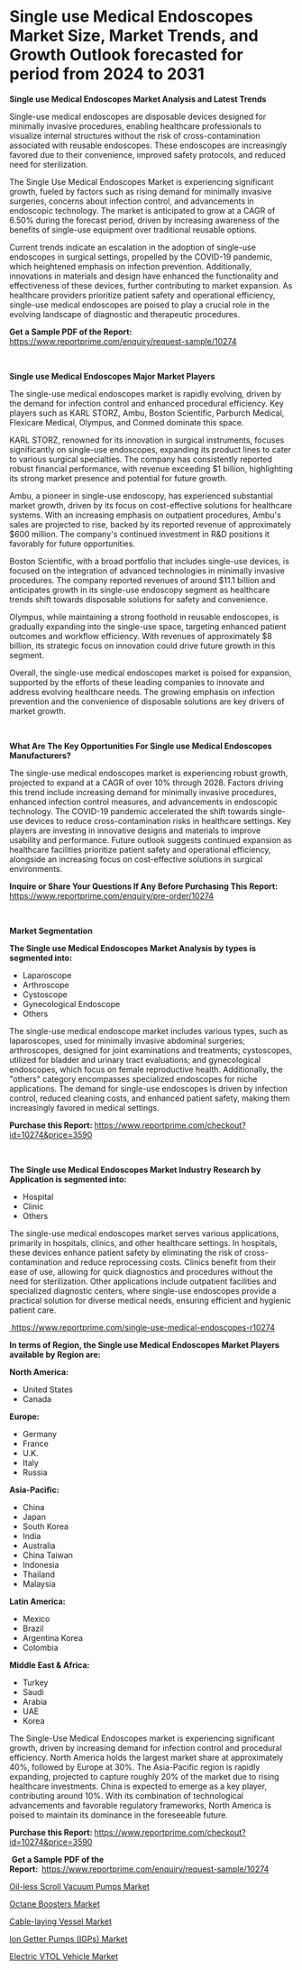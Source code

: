 <p><h1>Single use Medical Endoscopes Market Size, Market Trends, and Growth Outlook forecasted for period from 2024 to 2031</h1></p><p><strong>Single use Medical Endoscopes Market Analysis and Latest Trends</strong></p>
<p><p>Single-use medical endoscopes are disposable devices designed for minimally invasive procedures, enabling healthcare professionals to visualize internal structures without the risk of cross-contamination associated with reusable endoscopes. These endoscopes are increasingly favored due to their convenience, improved safety protocols, and reduced need for sterilization.</p><p>The Single Use Medical Endoscopes Market is experiencing significant growth, fueled by factors such as rising demand for minimally invasive surgeries, concerns about infection control, and advancements in endoscopic technology. The market is anticipated to grow at a CAGR of 6.50% during the forecast period, driven by increasing awareness of the benefits of single-use equipment over traditional reusable options.</p><p>Current trends indicate an escalation in the adoption of single-use endoscopes in surgical settings, propelled by the COVID-19 pandemic, which heightened emphasis on infection prevention. Additionally, innovations in materials and design have enhanced the functionality and effectiveness of these devices, further contributing to market expansion. As healthcare providers prioritize patient safety and operational efficiency, single-use medical endoscopes are poised to play a crucial role in the evolving landscape of diagnostic and therapeutic procedures.</p></p>
<p><strong>Get a Sample PDF of the Report:&nbsp;</strong> <a href="https://www.reportprime.com/enquiry/request-sample/10274">https://www.reportprime.com/enquiry/request-sample/10274</a></p>
<p>&nbsp;</p>
<p><strong>Single use Medical Endoscopes Major Market Players</strong></p>
<p><p>The single-use medical endoscopes market is rapidly evolving, driven by the demand for infection control and enhanced procedural efficiency. Key players such as KARL STORZ, Ambu, Boston Scientific, Parburch Medical, Flexicare Medical, Olympus, and Conmed dominate this space. </p><p>KARL STORZ, renowned for its innovation in surgical instruments, focuses significantly on single-use endoscopes, expanding its product lines to cater to various surgical specialties. The company has consistently reported robust financial performance, with revenue exceeding $1 billion, highlighting its strong market presence and potential for future growth.</p><p>Ambu, a pioneer in single-use endoscopy, has experienced substantial market growth, driven by its focus on cost-effective solutions for healthcare systems. With an increasing emphasis on outpatient procedures, Ambu's sales are projected to rise, backed by its reported revenue of approximately $600 million. The company's continued investment in R&D positions it favorably for future opportunities.</p><p>Boston Scientific, with a broad portfolio that includes single-use devices, is focused on the integration of advanced technologies in minimally invasive procedures. The company reported revenues of around $11.1 billion and anticipates growth in its single-use endoscopy segment as healthcare trends shift towards disposable solutions for safety and convenience.</p><p>Olympus, while maintaining a strong foothold in reusable endoscopes, is gradually expanding into the single-use space, targeting enhanced patient outcomes and workflow efficiency. With revenues of approximately $8 billion, its strategic focus on innovation could drive future growth in this segment.</p><p>Overall, the single-use medical endoscopes market is poised for expansion, supported by the efforts of these leading companies to innovate and address evolving healthcare needs. The growing emphasis on infection prevention and the convenience of disposable solutions are key drivers of market growth.</p></p>
<p>&nbsp;</p>
<p><strong>What Are The Key Opportunities For Single use Medical Endoscopes Manufacturers?</strong></p>
<p><p>The single-use medical endoscopes market is experiencing robust growth, projected to expand at a CAGR of over 10% through 2028. Factors driving this trend include increasing demand for minimally invasive procedures, enhanced infection control measures, and advancements in endoscopic technology. The COVID-19 pandemic accelerated the shift towards single-use devices to reduce cross-contamination risks in healthcare settings. Key players are investing in innovative designs and materials to improve usability and performance. Future outlook suggests continued expansion as healthcare facilities prioritize patient safety and operational efficiency, alongside an increasing focus on cost-effective solutions in surgical environments.</p></p>
<p><strong>Inquire or Share Your Questions If Any Before Purchasing This Report:</strong> <a href="https://www.reportprime.com/enquiry/pre-order/10274">https://www.reportprime.com/enquiry/pre-order/10274</a></p>
<p>&nbsp;</p>
<p><strong>Market Segmentation</strong></p>
<p><strong>The Single use Medical Endoscopes Market Analysis by types is segmented into:</strong></p>
<p><ul><li>Laparoscope</li><li>Arthroscope</li><li>Cystoscope</li><li>Gynecological Endoscope</li><li>Others</li></ul></p>
<p><p>The single-use medical endoscope market includes various types, such as laparoscopes, used for minimally invasive abdominal surgeries; arthroscopes, designed for joint examinations and treatments; cystoscopes, utilized for bladder and urinary tract evaluations; and gynecological endoscopes, which focus on female reproductive health. Additionally, the "others" category encompasses specialized endoscopes for niche applications. The demand for single-use endoscopes is driven by infection control, reduced cleaning costs, and enhanced patient safety, making them increasingly favored in medical settings.</p></p>
<p><strong>Purchase this Report:&nbsp;</strong><a href="https://www.reportprime.com/checkout?id=10274&price=3590">https://www.reportprime.com/checkout?id=10274&price=3590</a></p>
<p>&nbsp;</p>
<p><strong>The Single use Medical Endoscopes Market Industry Research by Application is segmented into:</strong></p>
<p><ul><li>Hospital</li><li>Clinic</li><li>Others</li></ul></p>
<p><p>The single-use medical endoscopes market serves various applications, primarily in hospitals, clinics, and other healthcare settings. In hospitals, these devices enhance patient safety by eliminating the risk of cross-contamination and reduce reprocessing costs. Clinics benefit from their ease of use, allowing for quick diagnostics and procedures without the need for sterilization. Other applications include outpatient facilities and specialized diagnostic centers, where single-use endoscopes provide a practical solution for diverse medical needs, ensuring efficient and hygienic patient care.</p></p>
<p><a href="https://www.reportprime.com/single-use-medical-endoscopes-r10274">&nbsp;https://www.reportprime.com/single-use-medical-endoscopes-r10274</a></p>
<p><strong>In terms of Region, the Single use Medical Endoscopes Market Players available by Region are:</strong></p>
<p>
    <p> <strong> North America: </strong>
        <ul>
            <li>United States</li>
            <li>Canada</li>
        </ul>
        </p> 
    <p> <strong> Europe: </strong>
        <ul>
            <li>Germany</li>
            <li>France</li>
            <li>U.K.</li>
            <li>Italy</li>
            <li>Russia</li>
        </ul>
        </p> 
    <p> <strong> Asia-Pacific: </strong>
        <ul>
            <li>China</li>
            <li>Japan</li>
            <li>South Korea</li>
            <li>India</li>
            <li>Australia</li>
            <li>China Taiwan</li>
            <li>Indonesia</li>
            <li>Thailand</li>
            <li>Malaysia</li>
        </ul>
        </p> 
    <p> <strong> Latin America: </strong>
        <ul>
            <li>Mexico</li>
            <li>Brazil</li>
            <li>Argentina Korea</li>
            <li>Colombia</li>
        </ul>
        </p> 
    <p> <strong> Middle East & Africa: </strong>
        <ul>
            <li>Turkey</li>
            <li>Saudi</li>
            <li>Arabia</li>
            <li>UAE</li>
            <li>Korea</li>
        </ul>
    </p>
    </p>
<p><p>The Single-Use Medical Endoscopes market is experiencing significant growth, driven by increasing demand for infection control and procedural efficiency. North America holds the largest market share at approximately 40%, followed by Europe at 30%. The Asia-Pacific region is rapidly expanding, projected to capture roughly 20% of the market due to rising healthcare investments. China is expected to emerge as a key player, contributing around 10%. With its combination of technological advancements and favorable regulatory frameworks, North America is poised to maintain its dominance in the foreseeable future.</p></p>
<p><strong>Purchase this Report: </strong><a href="https://www.reportprime.com/checkout?id=10274&price=3590">https://www.reportprime.com/checkout?id=10274&price=3590</a></p>
<p>&nbsp;<strong>Get a Sample PDF of the Report:&nbsp;&nbsp;</strong><a href="https://www.reportprime.com/enquiry/request-sample/10274">https://www.reportprime.com/enquiry/request-sample/10274</a></p>
<p><strong></strong></p>
<p><p><a href="https://issuu.com/reportprime-2/docs/oil-less-scroll-vacuum-pumps-market_474f994b0e3d0f">Oil-less Scroll Vacuum Pumps Market</a></p><p><a href="https://www.linkedin.com/pulse/exploring-octane-boosters-market-dynamics-revenue-analysis-zoxuc?trackingId=MGzSMvE4QACNafYGoseuuA%3D%3D">Octane Boosters Market</a></p><p><a href="https://medium.com/@kein87623/the-global-cable-laying-vessel-market-is-projected-to-experience-an-annual-growth-rate-of-7-4-883a967faafc">Cable-laying Vessel Market</a></p><p><a href="https://issuu.com/reportprime-2/docs/ion-getter-pumps-igps-market-size-2_0566867f5d39e1">Ion Getter Pumps (IGPs) Market</a></p><p><a href="https://medium.com/@kein87623/electric-vtol-vehicle-market-outlook-and-forecast-from-2024-to-2031-4eb90105c796">Electric VTOL Vehicle Market</a></p></p>